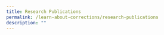 ```yaml
---
title: Research Publications
permalink: /learn-about-corrections/research-publications
description: ""
---
```

